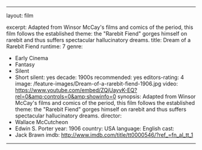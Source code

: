 ---

layout: film

excerpt: Adapted from Winsor McCay's films and comics of the period, this film follows the established theme&#58; the "Rarebit Fiend" gorges himself on rarebit and thus suffers spectacular hallucinatory dreams.
title: Dream of a Rarebit Fiend
runtime: 7
genre:
- Early Cinema
- Fantasy
- Silent
- Short
silent: yes
decade: 1900s
recommended: yes
editors-rating: 4
image: /feature-images/Dream-of-a-rarebit-fiend-1906.jpg
video: https://www.youtube.com/embed/ZQjUayvK-EQ?rel=0&amp;controls=0&amp;showinfo=0
synopsis: Adapted from Winsor McCay's films and comics of the period, this film follows the established theme&#58; the "Rarebit Fiend" gorges himself on rarebit and thus suffers spectacular hallucinatory dreams.
director: 
- Wallace McCutcheon
- Edwin S. Porter
year: 1906
country:  USA
language: English
cast:
- Jack Brawn
imdb: http://www.imdb.com/title/tt0000546/?ref_=fn_al_tt_1

---
